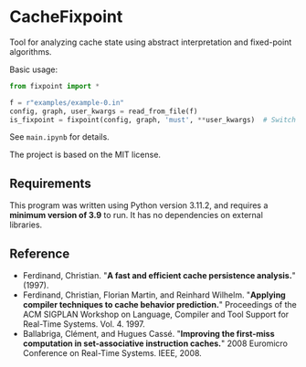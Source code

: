 # CacheFixpoint

Tool for analyzing cache state using abstract interpretation and fixed-point algorithms.

Basic usage:

```python
from fixpoint import *

f = r"examples/example-0.in"
config, graph, user_kwargs = read_from_file(f)
is_fixpoint = fixpoint(config, graph, 'must', **user_kwargs)  # Switch to `may` or `persistent`.
```

See ``main.ipynb`` for details.

The project is based on the MIT license.

## Requirements

This program was written using Python version 3.11.2, and requires a **minimum version of 3.9** to run. It has no dependencies on external libraries.

## Reference

- Ferdinand, Christian. "**A fast and efficient cache persistence analysis.**" (1997).
- Ferdinand, Christian, Florian Martin, and Reinhard Wilhelm. "**Applying compiler techniques to cache behavior prediction.**" Proceedings of the ACM SIGPLAN Workshop on Language, Compiler and Tool Support for Real-Time Systems. Vol. 4. 1997.
- Ballabriga, Clément, and Hugues Cassé. "**Improving the first-miss computation in set-associative instruction caches.**" 2008 Euromicro Conference on Real-Time Systems. IEEE, 2008.

